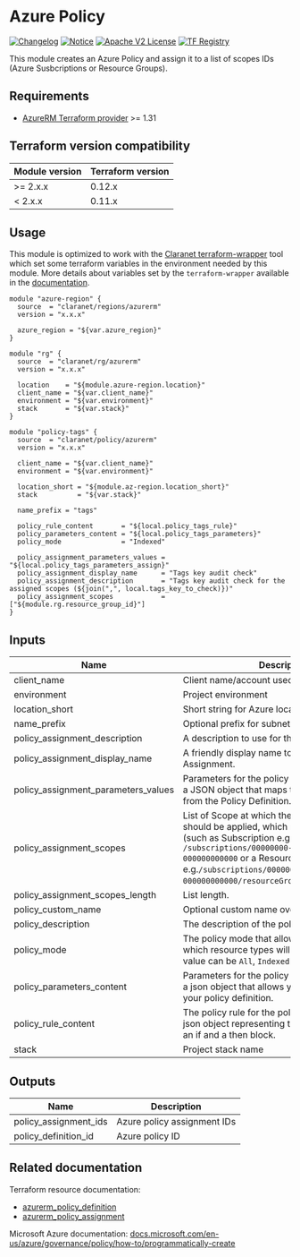 # Azure Policy
[![Changelog](https://img.shields.io/badge/changelog-release-green.svg)](CHANGELOG.md) [![Notice](https://img.shields.io/badge/notice-copyright-yellow.svg)](NOTICE) [![Apache V2 License](https://img.shields.io/badge/license-Apache%20V2-orange.svg)](LICENSE) [![TF Registry](https://img.shields.io/badge/terraform-registry-blue.svg)](https://registry.terraform.io/modules/claranet/policy/azurerm/)

This module creates an Azure Policy and assign it to a list of scopes IDs (Azure Susbcriptions or Resource Groups).

## Requirements

* [AzureRM Terraform provider](https://www.terraform.io/docs/providers/azurerm/) >= 1.31

## Terraform version compatibility

| Module version | Terraform version |
|----------------|-------------------|
| >= 2.x.x       | 0.12.x            |
| <  2.x.x       | 0.11.x            |

## Usage

This module is optimized to work with the [Claranet terraform-wrapper](https://github.com/claranet/terraform-wrapper) tool
which set some terraform variables in the environment needed by this module.
More details about variables set by the `terraform-wrapper` available in the [documentation](https://github.com/claranet/terraform-wrapper#environment).

```hcl
module "azure-region" {
  source  = "claranet/regions/azurerm"
  version = "x.x.x"

  azure_region = "${var.azure_region}"
}

module "rg" {
  source  = "claranet/rg/azurerm"
  version = "x.x.x"

  location    = "${module.azure-region.location}"
  client_name = "${var.client_name}"
  environment = "${var.environment}"
  stack       = "${var.stack}"
}

module "policy-tags" {
  source  = "claranet/policy/azurerm"
  version = "x.x.x"

  client_name = "${var.client_name}"
  environment = "${var.environment}"

  location_short = "${module.az-region.location_short}"
  stack          = "${var.stack}"

  name_prefix = "tags"

  policy_rule_content       = "${local.policy_tags_rule}"
  policy_parameters_content = "${local.policy_tags_parameters}"
  policy_mode               = "Indexed"

  policy_assignment_parameters_values = "${local.policy_tags_parameters_assign}"
  policy_assignment_display_name      = "Tags key audit check"
  policy_assignment_description       = "Tags key audit check for the assigned scopes (${join(",", local.tags_key_to_check)})"
  policy_assignment_scopes            = ["${module.rg.resource_group_id}"]
}

```

## Inputs

| Name | Description | Type | Default | Required |
|------|-------------|:----:|:-----:|:-----:|
| client\_name | Client name/account used in naming | string | n/a | yes |
| environment | Project environment | string | n/a | yes |
| location\_short | Short string for Azure location. | string | n/a | yes |
| name\_prefix | Optional prefix for subnet names | string | `""` | no |
| policy\_assignment\_description | A description to use for this Policy Assignment. | string | `""` | no |
| policy\_assignment\_display\_name | A friendly display name to use for this Policy Assignment. | string | n/a | yes |
| policy\_assignment\_parameters\_values | Parameters for the policy definition. This field is a JSON object that maps to the Parameters field from the Policy Definition. | string | n/a | yes |   
| policy\_assignment\_scopes | List of Scope at which the Policy Assignment should be applied, which must be a Resource ID (such as Subscription e.g. `/subscriptions/00000000-0000-0000-000000000000` or a Resource Group e.g.`/subscriptions/00000000-0000-0000-000000000000/resourceGroups/myResourceGroup`). | list | n/a | yes |
| policy\_assignment\_scopes\_length | List length. | string | `"1"` | no |
| policy\_custom\_name | Optional custom name override for Azure policy | string | `""` | no |
| policy\_description | The description of the policy definition. | string | `""` | no |
| policy\_mode | The policy mode that allows you to specify which resource types will be evaluated. The value can be `All`, `Indexed` or `NotSpecified`. | string | `"All"` | no |
| policy\_parameters\_content | Parameters for the policy definition. This field is a json object that allows you to parameterize your policy definition. | string | n/a | yes |
| policy\_rule\_content | The policy rule for the policy definition. This is a json object representing the rule that contains an if and a then block. | string | n/a | yes |
| stack | Project stack name | string | n/a | yes |

## Outputs

| Name | Description |
|------|-------------|
| policy\_assignment\_ids | Azure policy assignment IDs |
| policy\_definition\_id | Azure policy ID |

## Related documentation

Terraform resource documentation:
  * [azurerm_policy_definition](https://www.terraform.io/docs/providers/azurerm/r/policy_definition.html)
  * [azurerm_policy_assignment](https://www.terraform.io/docs/providers/azurerm/r/policy_assignment.html)

Microsoft Azure documentation: [docs.microsoft.com/en-us/azure/governance/policy/how-to/programmatically-create](https://docs.microsoft.com/en-us/azure/governance/policy/how-to/programmatically-create)

